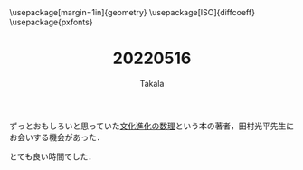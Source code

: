 ﻿---
title: 20220516
yesterday: 20220515
tomorrow: 20220517
days: 871
author: Takala
header-includes:
  - \usepackage[margin=1in]{geometry}
  - \usepackage[ISO]{diffcoeff}
  - \usepackage{pxfonts}
---



ずっとおもしろいと思っていた[文化進化の数理](https://amzn.to/37ObDHp)という本の著者，田村光平先生にお会いする機会があった．


とても良い時間でした．


